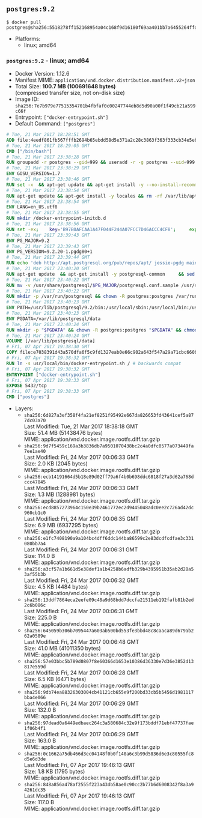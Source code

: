 ## `postgres:9.2`

```console
$ docker pull postgres@sha256:5518278ff152168954a04c168f9d16180f69aa401bb7a6455264ffd323273dc9
```

-	Platforms:
	-	linux; amd64

### `postgres:9.2` - linux; amd64

-	Docker Version: 1.12.6
-	Manifest MIME: `application/vnd.docker.distribution.manifest.v2+json`
-	Total Size: **100.7 MB (100691648 bytes)**  
	(compressed transfer size, not on-disk size)
-	Image ID: `sha256:7e7b979e77515354701b4fbfaf0c00247744eb8d5d90a00f1f49cb21a599c66f`
-	Entrypoint: `["docker-entrypoint.sh"]`
-	Default Command: `["postgres"]`

```dockerfile
# Tue, 21 Mar 2017 18:28:51 GMT
ADD file:4eedf861fb567fffb2694b65ebdd58d5e371a2c28c3863f363f333cb34e5eb7b in / 
# Tue, 21 Mar 2017 18:29:05 GMT
CMD ["/bin/bash"]
# Tue, 21 Mar 2017 23:38:28 GMT
RUN groupadd -r postgres --gid=999 && useradd -r -g postgres --uid=999 postgres
# Tue, 21 Mar 2017 23:38:29 GMT
ENV GOSU_VERSION=1.7
# Tue, 21 Mar 2017 23:38:46 GMT
RUN set -x 	&& apt-get update && apt-get install -y --no-install-recommends ca-certificates wget && rm -rf /var/lib/apt/lists/* 	&& wget -O /usr/local/bin/gosu "https://github.com/tianon/gosu/releases/download/$GOSU_VERSION/gosu-$(dpkg --print-architecture)" 	&& wget -O /usr/local/bin/gosu.asc "https://github.com/tianon/gosu/releases/download/$GOSU_VERSION/gosu-$(dpkg --print-architecture).asc" 	&& export GNUPGHOME="$(mktemp -d)" 	&& gpg --keyserver ha.pool.sks-keyservers.net --recv-keys B42F6819007F00F88E364FD4036A9C25BF357DD4 	&& gpg --batch --verify /usr/local/bin/gosu.asc /usr/local/bin/gosu 	&& rm -r "$GNUPGHOME" /usr/local/bin/gosu.asc 	&& chmod +x /usr/local/bin/gosu 	&& gosu nobody true 	&& apt-get purge -y --auto-remove ca-certificates wget
# Tue, 21 Mar 2017 23:38:54 GMT
RUN apt-get update && apt-get install -y locales && rm -rf /var/lib/apt/lists/* 	&& localedef -i en_US -c -f UTF-8 -A /usr/share/locale/locale.alias en_US.UTF-8
# Tue, 21 Mar 2017 23:38:54 GMT
ENV LANG=en_US.utf8
# Tue, 21 Mar 2017 23:38:55 GMT
RUN mkdir /docker-entrypoint-initdb.d
# Tue, 21 Mar 2017 23:38:56 GMT
RUN set -ex; 	key='B97B0AFCAA1A47F044F244A07FCC7D46ACCC4CF8'; 	export GNUPGHOME="$(mktemp -d)"; 	gpg --keyserver ha.pool.sks-keyservers.net --recv-keys "$key"; 	gpg --export "$key" > /etc/apt/trusted.gpg.d/postgres.gpg; 	rm -r "$GNUPGHOME"; 	apt-key list
# Tue, 21 Mar 2017 23:39:43 GMT
ENV PG_MAJOR=9.2
# Tue, 21 Mar 2017 23:39:43 GMT
ENV PG_VERSION=9.2.20-1.pgdg80+1
# Tue, 21 Mar 2017 23:39:44 GMT
RUN echo 'deb http://apt.postgresql.org/pub/repos/apt/ jessie-pgdg main' $PG_MAJOR > /etc/apt/sources.list.d/pgdg.list
# Tue, 21 Mar 2017 23:40:20 GMT
RUN apt-get update 	&& apt-get install -y postgresql-common 	&& sed -ri 's/#(create_main_cluster) .*$/\1 = false/' /etc/postgresql-common/createcluster.conf 	&& apt-get install -y 		postgresql-$PG_MAJOR=$PG_VERSION 		postgresql-contrib-$PG_MAJOR=$PG_VERSION 	&& rm -rf /var/lib/apt/lists/*
# Tue, 21 Mar 2017 23:40:22 GMT
RUN mv -v /usr/share/postgresql/$PG_MAJOR/postgresql.conf.sample /usr/share/postgresql/ 	&& ln -sv ../postgresql.conf.sample /usr/share/postgresql/$PG_MAJOR/ 	&& sed -ri "s!^#?(listen_addresses)\s*=\s*\S+.*!\1 = '*'!" /usr/share/postgresql/postgresql.conf.sample
# Tue, 21 Mar 2017 23:40:22 GMT
RUN mkdir -p /var/run/postgresql && chown -R postgres:postgres /var/run/postgresql && chmod g+s /var/run/postgresql
# Tue, 21 Mar 2017 23:40:23 GMT
ENV PATH=/usr/lib/postgresql/9.2/bin:/usr/local/sbin:/usr/local/bin:/usr/sbin:/usr/bin:/sbin:/bin
# Tue, 21 Mar 2017 23:40:23 GMT
ENV PGDATA=/var/lib/postgresql/data
# Tue, 21 Mar 2017 23:40:24 GMT
RUN mkdir -p "$PGDATA" && chown -R postgres:postgres "$PGDATA" && chmod 777 "$PGDATA" # this 777 will be replaced by 700 at runtime (allows semi-arbitrary "--user" values)
# Tue, 21 Mar 2017 23:40:24 GMT
VOLUME [/var/lib/postgresql/data]
# Fri, 07 Apr 2017 19:38:30 GMT
COPY file:e7038391d43a570dfa6f5c9fd1327eab0e66c902a643f547a29a71cbc660b950 in /usr/local/bin/ 
# Fri, 07 Apr 2017 19:38:32 GMT
RUN ln -s usr/local/bin/docker-entrypoint.sh / # backwards compat
# Fri, 07 Apr 2017 19:38:32 GMT
ENTRYPOINT ["docker-entrypoint.sh"]
# Fri, 07 Apr 2017 19:38:33 GMT
EXPOSE 5432/tcp
# Fri, 07 Apr 2017 19:38:33 GMT
CMD ["postgres"]
```

-	Layers:
	-	`sha256:6d827a3ef358f4fa21ef8251f95492e667da826653fd43641cef5a877dc03a70`  
		Last Modified: Tue, 21 Mar 2017 18:38:18 GMT  
		Size: 51.4 MB (51438476 bytes)  
		MIME: application/vnd.docker.image.rootfs.diff.tar.gzip
	-	`sha256:9d7f5459c169a3b3836db7a9501070438bc2c4a0dfc0577a073449fa7ee1ae40`  
		Last Modified: Fri, 24 Mar 2017 00:06:33 GMT  
		Size: 2.0 KB (2045 bytes)  
		MIME: application/vnd.docker.image.rootfs.diff.tar.gzip
	-	`sha256:ecb14191664d5b18e89d02ff79a6f4b0b698ddc6818f27a3d62a768dccc47845`  
		Last Modified: Fri, 24 Mar 2017 00:06:33 GMT  
		Size: 1.3 MB (1288981 bytes)  
		MIME: application/vnd.docker.image.rootfs.diff.tar.gzip
	-	`sha256:ecd8857273964c150e39b2461772ec2d9445048adc0ee2c726ad42dc960cb1c0`  
		Last Modified: Fri, 24 Mar 2017 00:06:35 GMT  
		Size: 6.9 MB (6937295 bytes)  
		MIME: application/vnd.docker.image.rootfs.diff.tar.gzip
	-	`sha256:e1fc7408190a9a104bc4dff6ddc144ba86599c2e83dcdfcdfae3c331080bb7a4`  
		Last Modified: Fri, 24 Mar 2017 00:06:31 GMT  
		Size: 114.0 B  
		MIME: application/vnd.docker.image.rootfs.diff.tar.gzip
	-	`sha256:a3cf57a1b661d5e38def1a1b4258b6adfb329b4395951b35ab2d28a53af55b3b`  
		Last Modified: Fri, 24 Mar 2017 00:06:32 GMT  
		Size: 4.5 KB (4484 bytes)  
		MIME: application/vnd.docker.image.rootfs.diff.tar.gzip
	-	`sha256:13ddf7864eca2eefe09c48a9d68bdd7dccfa21511eb192fafb81b2ed2c6b086c`  
		Last Modified: Fri, 24 Mar 2017 00:06:31 GMT  
		Size: 225.0 B  
		MIME: application/vnd.docker.image.rootfs.diff.tar.gzip
	-	`sha256:645059b306b7095447a603ab500bd553fe3bbd48c8caaca89d679ab262a0589e`  
		Last Modified: Fri, 24 Mar 2017 00:06:48 GMT  
		Size: 41.0 MB (41011350 bytes)  
		MIME: application/vnd.docker.image.rootfs.diff.tar.gzip
	-	`sha256:57e03bbc5b789d0807f8e60366d1653e10386d36330e7d36e3852d13817e559d`  
		Last Modified: Fri, 24 Mar 2017 00:06:28 GMT  
		Size: 6.5 KB (6471 bytes)  
		MIME: application/vnd.docker.image.rootfs.diff.tar.gzip
	-	`sha256:9db74ea88326303004cb41121cb655e9f200bd33cb5b5456d1981117bba4e066`  
		Last Modified: Fri, 24 Mar 2017 00:06:29 GMT  
		Size: 132.0 B  
		MIME: application/vnd.docker.image.rootfs.diff.tar.gzip
	-	`sha256:97dead0a6449edbaec264c3a580684c32e9f173bddf71ebf47737fae1f06b4f1`  
		Last Modified: Fri, 24 Mar 2017 00:06:29 GMT  
		Size: 163.0 B  
		MIME: application/vnd.docker.image.rootfs.diff.tar.gzip
	-	`sha256:0c1662a75db466d3ec04148f0b0f140a6c3b99d5836d6e3c80555fc8d5e6d3de`  
		Last Modified: Fri, 07 Apr 2017 19:46:13 GMT  
		Size: 1.8 KB (1795 bytes)  
		MIME: application/vnd.docker.image.rootfs.diff.tar.gzip
	-	`sha256:848a856a478af2555f223a43db58ae0c90cc2b77b6d6008342f8a3a94261dc35`  
		Last Modified: Fri, 07 Apr 2017 19:46:13 GMT  
		Size: 117.0 B  
		MIME: application/vnd.docker.image.rootfs.diff.tar.gzip
